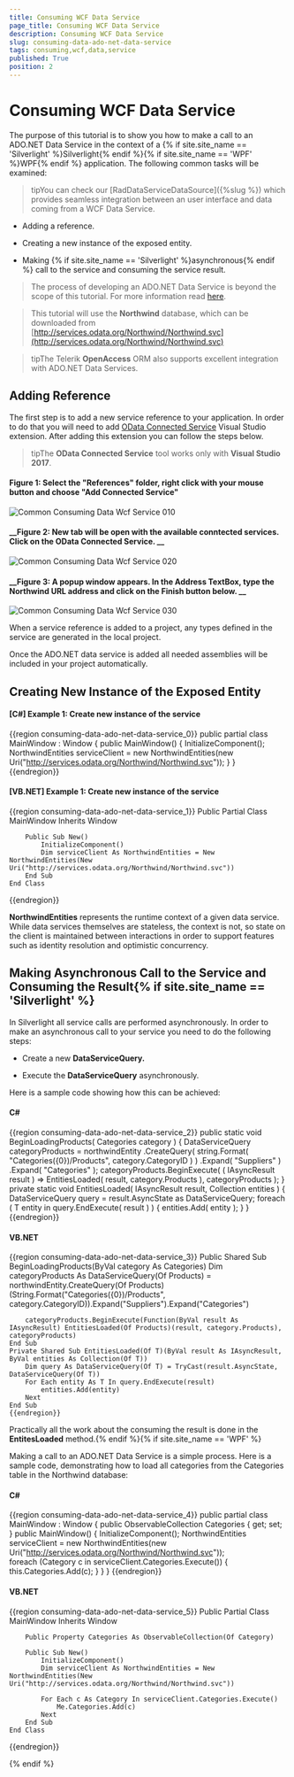 ```yaml
---
title: Consuming WCF Data Service
page_title: Consuming WCF Data Service
description: Consuming WCF Data Service
slug: consuming-data-ado-net-data-service
tags: consuming,wcf,data,service
published: True
position: 2
---
```


# Consuming WCF Data Service

The purpose of this tutorial is to show you how to make a call to an ADO.NET Data Service in the context of a {% if site.site_name == 'Silverlight' %}Silverlight{% endif %}{% if site.site_name == 'WPF' %}WPF{% endif %} application. The following common tasks will be examined:

>tipYou can check our [RadDataServiceDataSource]({%slug %}) which provides seamless integration between an user interface and data coming from a WCF Data Service.

* Adding a reference.

* Creating a new instance of the exposed entity.

* Making {% if site.site_name == 'Silverlight' %}asynchronous{% endif %} call to the service and consuming the service result.

>The process of developing an ADO.NET Data Service is beyond the scope of this tutorial. For more information read [here](http://msdn.microsoft.com/en-us/library/cc907912.aspx).

>This tutorial will use the __Northwind__ database, which can be downloaded from [http://services.odata.org/Northwind/Northwind.svc](http://services.odata.org/Northwind/Northwind.svc)

>tipThe Telerik __OpenAccess__ ORM also supports excellent integration with ADO.NET Data Services.

## Adding Reference

The first step is to add a new service reference to your application. In order to do that you will need to add [OData Connected Service](https://marketplace.visualstudio.com/items?itemName=laylaliu.ODataConnectedService) Visual Studio extension. After adding this extension you can follow the steps below.

>tipThe __OData Connected Service__ tool works only with __Visual Studio 2017__.

#### __Figure 1: Select the "__References__" folder, right click with your mouse button and choose "__Add Connected Service__"__ 
![Common Consuming Data Wcf Service 010](images/Common_ConsumingDataWcfService_010.png)

#### __Figure 2: New tab will be open with the available conntected services. Click on the OData Connected Service. __
![Common Consuming Data Wcf Service 020](images/Common_ConsumingDataWcfService_020.png)

#### __Figure 3: A popup window appears. In the __Address__ TextBox, type the Northwind URL address and click on the Finish button below. __
![Common Consuming Data Wcf Service 030](images/Common_ConsumingDataWcfService_030.png)

When a service reference is added to a project, any types defined in the service are generated in the local project. 

Once the ADO.NET data service is added all needed assemblies will be included in your project automatically.

## Creating New Instance of the Exposed Entity

#### __[C#] Example 1: Create new instance of the service__

{{region consuming-data-ado-net-data-service_0}}
	public partial class MainWindow : Window
    {
        public MainWindow()
        {
            InitializeComponent();
            NorthwindEntities serviceClient = new NorthwindEntities(new Uri("http://services.odata.org/Northwind/Northwind.svc"));
        }
    }
{{endregion}}
	
#### __[VB.NET] Example 1: Create new instance of the service__
{{region consuming-data-ado-net-data-service_1}}
	Public Partial Class MainWindow
		Inherits Window

		Public Sub New()
			InitializeComponent()
			Dim serviceClient As NorthwindEntities = New NorthwindEntities(New Uri("http://services.odata.org/Northwind/Northwind.svc"))
		End Sub
	End Class
{{endregion}}

__NorthwindEntities__ represents the runtime context of a given data service. While data services themselves are stateless, the context is not, so state on the client is maintained between interactions in order to support features such as identity resolution and optimistic concurrency.  

## Making Asynchronous Call to the Service and Consuming the Result{% if site.site_name == 'Silverlight' %}

In Silverlight all service calls are performed asynchronously. In order to make an asynchronous call to your service you need to do the following steps:

* Create a new __DataServiceQuery.__

* Execute the __DataServiceQuery__ asynchronously.

Here is a sample code showing how this can be achieved:

#### __C#__

{{region consuming-data-ado-net-data-service_2}}
	public static void BeginLoadingProducts( Categories category )
	{
	    DataServiceQuery<Products> categoryProducts = northwindEntity
	        .CreateQuery<Products>( string.Format( "Categories({0})/Products", category.CategoryID ) )
	        .Expand( "Suppliers" )
	        .Expand( "Categories" );
	    categoryProducts.BeginExecute(
	        ( IAsyncResult result ) => EntitiesLoaded<Products>( result, category.Products ),
	        categoryProducts );
	}
	private static void EntitiesLoaded<T>( IAsyncResult result, Collection<T> entities )
	{
	    DataServiceQuery<T> query = result.AsyncState as DataServiceQuery<T>;
	    foreach ( T entity in query.EndExecute( result ) )
	    {
	        entities.Add( entity );
	    }
	}
	{{endregion}}



#### __VB.NET__

{{region consuming-data-ado-net-data-service_3}}
	Public Shared Sub BeginLoadingProducts(ByVal category As Categories)
	    Dim categoryProducts As DataServiceQuery(Of Products) = northwindEntity.CreateQuery(Of Products)(String.Format("Categories({0})/Products", category.CategoryID)).Expand("Suppliers").Expand("Categories")
	
	    categoryProducts.BeginExecute(Function(ByVal result As IAsyncResult) EntitiesLoaded(Of Products)(result, category.Products), categoryProducts)
	End Sub
	Private Shared Sub EntitiesLoaded(Of T)(ByVal result As IAsyncResult, ByVal entities As Collection(Of T))
	    Dim query As DataServiceQuery(Of T) = TryCast(result.AsyncState, DataServiceQuery(Of T))
	    For Each entity As T In query.EndExecute(result)
	        entities.Add(entity)
	    Next
	End Sub
	{{endregion}}



Practically all the work about the consuming the result is done in the __EntitesLoaded<T>__ method.{% endif %}{% if site.site_name == 'WPF' %}

Making a call to an ADO.NET Data Service is a simple process. Here is a sample code, demonstrating how to load all categories from the Categories table in the Northwind database: 

#### __C#__

{{region consuming-data-ado-net-data-service_4}}
	public partial class MainWindow : Window
	{
		public ObservableCollection<Category> Categories { get; set; }
		public MainWindow()
		{
			InitializeComponent();
			NorthwindEntities serviceClient = new NorthwindEntities(new Uri("http://services.odata.org/Northwind/Northwind.svc"));				
			foreach (Category c in serviceClient.Categories.Execute())
			{
				this.Categories.Add(c);
			}
		}
	}
{{endregion}}

#### __VB.NET__

{{region consuming-data-ado-net-data-service_5}}
	Public Partial Class MainWindow
		Inherits Window

		Public Property Categories As ObservableCollection(Of Category)

		Public Sub New()
			InitializeComponent()
			Dim serviceClient As NorthwindEntities = New NorthwindEntities(New Uri("http://services.odata.org/Northwind/Northwind.svc"))

			For Each c As Category In serviceClient.Categories.Execute()
				Me.Categories.Add(c)
			Next
		End Sub
	End Class
{{endregion}}

{% endif %}
